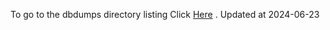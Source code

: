 To go to the dbdumps directory listing Click [Here](https://ipfs.io/ipfs/bafkreiajqt4y54qfudfsth5gfumtyeczs6nrxz7vwh5wajizcrdlv5ermq) . Updated at 2024-06-23